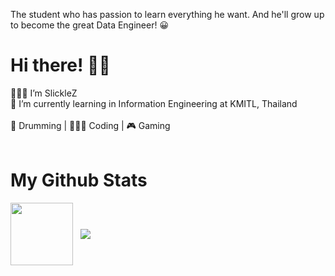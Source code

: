 The student who has passion to learn everything he want. And he'll grow up to become the great Data Engineer! 😀 <br/>
# Hi there! 👋🏻
👨🏻‍💻 I’m SlickleZ <br/>
🏫 I’m currently learning in Information Engineering at KMITL, Thailand <br/> <br/>
🥁 Drumming | 👨🏻‍💻 Coding | 🎮 Gaming <br/> <br/>
# My Github Stats
<img align="center" height=100 src="https://github-readme-stats.vercel.app/api/top-langs/?username=SlickleZ&theme=tokyonight&langs_count=5" /> &nbsp;
<img align="center" src="https://github-readme-stats.vercel.app/api/?username=SlickleZ&count_private=true&theme=tokyonight&showicons=true" />
